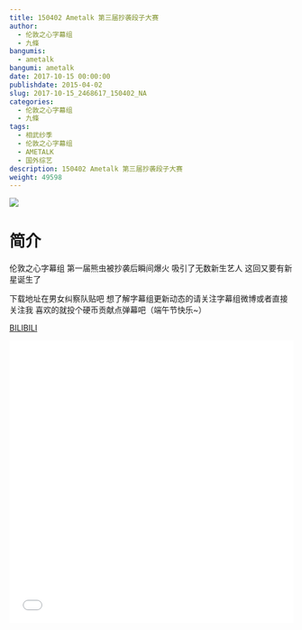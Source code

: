 ```yaml
---
title: 150402 Ametalk 第三届抄袭段子大赛
author: 
  - 伦敦之心字幕组
  - 九條
bangumis: 
  - ametalk
bangumi: ametalk
date: 2017-10-15 00:00:00
publishdate: 2015-04-02
slug: 2017-10-15_2468617_150402_NA
categories: 
  - 伦敦之心字幕组
  - 九條
tags: 
  - 相武纱季
  - 伦敦之心字幕组
  - AMETALK
  - 国外综艺
description: 150402 Ametalk 第三届抄袭段子大赛
weight: 49598
---
```


![](https://i.imgur.com/qtvhAoJ.jpg)

# 简介  
伦敦之心字幕组 第一届熊虫被抄袭后瞬间爆火 吸引了无数新生艺人 这回又要有新星诞生了
 下载地址在男女纠察队贴吧 想了解字幕组更新动态的请关注字幕组微博或者直接关注我 喜欢的就投个硬币贡献点弹幕吧（端午节快乐~）

  [BILIBILI](https://www.bilibili.com/video/av2468617/)


  <iframe src="//www.bilibili.com/html/html5player.html?cid=3865218&aid=2468617" width="100%" height="500" frameborder="0" allowfullscreen="allowfullscreen"></iframe>
